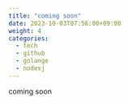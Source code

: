 ```yaml
---
title: "coming soon"
date: 2023-10-03T07:56:00+09:00
weight: 4
categories:
  - tech
  - github
  - golange
  - nodesj
---
```


coming soon

